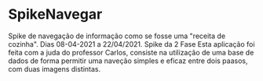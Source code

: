 # SpikeNavegar
Spike de navegação de informação como se fosse uma "receita de cozinha". Dias 08-04-2021 a 22/04/2021. Spike da 2 Fase
Esta aplicação foi feita com a juda do professor Carlos, consiste na utilização de uma base de dados de forma permitir 
uma naveção simples e eficaz entre dois paasos, com duas imagens distintas.
